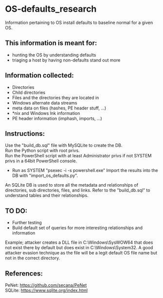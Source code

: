 # OS-defaults_research
Information pertaining to OS install defaults to baseline normal for a given OS.

## This information is meant for:
 - hunting the OS by understanding defaults
 - triaging a host by having non-defaults stand out more

## Information collected:
 - Directories
 - Child directories
 - Files and the directories they are located in
 - Windows alternate data streams
 - meta data on files (hashes, PE header stuff, ...)
 - *nix and Windows lnk information
 - PE header information (imphash, imports, ...)

## Instructions:  
Use the "build_db.sql" file with MySQLite to create the DB.  
Run the Python script with root privs.  
Run the PowerShell script with at least Administrator privs if not SYSTEM privs in a 64bit PowerShell console.  
 - Run as SYSTEM "psexec -i -s powershell.exe"
Import the results into the DB with "import_os_defaults.py".

An SQLite DB is used to store all the metadata and relationships of directories, sub directories, files, and links. Refer to the "build_db.sql" to understand tables and their relationships.

## TO DO:
 - Further testing
 - Build default set of queries for more interesting relationships and information

Example; attacker creates a DLL file in C:\Windows\SysWOW64 that does not exist there by default but does exist in C:\Windows\System32. A good attacker evasion technique as the file will be a legit default OS file name but not in the correct directory.

## References:
PeNet: https://github.com/secana/PeNet  
SQLite: https://www.sqlite.org/index.html  